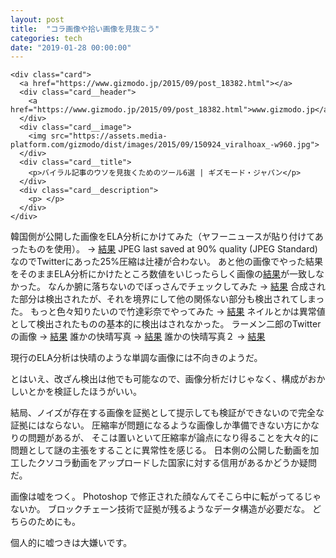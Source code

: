 ```yaml
---
layout: post
title:  "コラ画像や拾い画像を見抜こう"
categories: tech
date: "2019-01-28 00:00:00"
---
```


    <div class="card">
      <a href="https://www.gizmodo.jp/2015/09/post_18382.html"></a>
      <div class="card__header">
        <a href="https://www.gizmodo.jp/2015/09/post_18382.html">www.gizmodo.jp</a>
      </div>
      <div class="card__image">
        <img src="https://assets.media-platform.com/gizmodo/dist/images/2015/09/150924_viralhoax_-w960.jpg">
      </div>
      <div class="card__title">
        <p>バイラル記事のウソを見抜くためのツール6選 | ギズモード・ジャパン</p>
      </div>
      <div class="card__description">
        <p> </p>
      </div>
    </div>

韓国側が公開した画像をELA分析にかけてみた（ヤフーニュースが貼り付けてあったものを使用）。 → [結果](http://fotoforensics.com/analysis.php?id=ded18be465e149a6b988e8b544b2bc9322f9335f.80564&show=ela)
JPEG last saved at 90% quality (JPEG Standard) なのでTwitterにあった25%圧縮は辻褄が合わない。
あと他の画像でやった結果をそのままELA分析にかけたところ数値をいじったらしく画像の[結果](http://fotoforensics.com/analysis.php?id=277d68121a90bd1fe7ad6b8c0e26ae137c2275c9.112912&show=ela)が一致しなかった。
なんか腑に落ちないのでぼっさんでチェックしてみた → [結果](http://fotoforensics.com/analysis.php?id=37bc7c880e3c330e4d54a8d8c70a2fb4fab322eb.10365&show=ela)
合成された部分は検出されたが、それを境界にして他の関係ない部分も検出されてしまった。
もっと色々知りたいので竹達彩奈でやってみた → [結果](http://fotoforensics.com/analysis.php?id=3b383de0efdfa12af2e0135859dc6e9407052d29.352084&show=ela)
ネイルとかは異常値として検出されたものの基本的に検出はされなかった。
ラーメン二郎のTwitter の画像 → [結果](http://fotoforensics.com/analysis.php?id=56b62644ec5db24274a6c61c3dcd6618b169784f.379638&show=ela)
誰かの快晴写真 → [結果](http://fotoforensics.com/analysis.php?id=e123d80724a3dd39656a291027d847d04055fcbb.282758&show=ela)
誰かの快晴写真２ → [結果](http://fotoforensics.com/analysis.php?id=4925853b77b97cfaebd01e8ad3b4f025d1bd189e.171114&show=ela)

現行のELA分析は快晴のような単調な画像には不向きのようだ。

とはいえ、改ざん検出は他でも可能なので、画像分析だけじゃなく、構成がおかしいとかを検証したほうがいい。

結局、ノイズが存在する画像を証拠として提示しても検証ができないので完全な証拠にはならない。
圧縮率が問題になるような画像しか準備できない方にかなりの問題があるが、
そこは置いといて圧縮率が論点になり得ることを大々的に問題として謎の主張をすることに異常性を感じる。
日本側の公開した動画を加工したクソコラ動画をアップロードした国家に対する信用があるかどうか疑問だ。

画像は嘘をつく。
Photoshop で修正された顔なんてそこら中に転がってるじゃないか。
ブロックチェーン技術で証拠が残るようなデータ構造が必要だな。
どちらのためにも。

個人的に嘘つきは大嫌いです。
